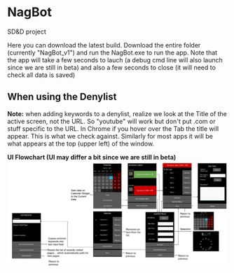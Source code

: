 # NagBot
SD&amp;D project

Here you can download the latest build. Download the entire folder (currently "NagBot_v1") and run the NagBot.exe to run the app. Note that the app will take a few seconds to lauch (a debug cmd line will also launch since we are still in beta) and also a few seconds to close (it will need to check all data is saved)

## When using the Denylist

**Note:** when adding keywords to a denylist, realize we look at the Title of the active screen, not the URL. So "youtube" will work but don't put .com or stuff specific to the URL. In Chrome if you hover over the Tab the title
will appear. This is what we check against. Similarly for most apps it will be what appears at the top (upper left) of the window.

**UI Flowchart (UI may differ a bit since we are still in beta)**
![](/images/GUI_Flowchart.svg)